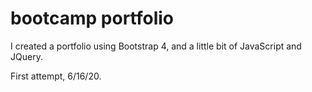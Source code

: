 # bootcamp portfolio
I created a portfolio using Bootstrap 4, and a little bit of JavaScript and JQuery. 

First attempt, 6/16/20.
